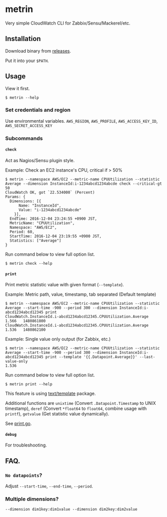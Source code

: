 # metrin

Very simple CloudWatch CLI for Zabbix/Sensu/Mackerel/etc.

## Installation

Download binary from [releases](https://github.com/y13i/metrin/releases).

Put it into your `$PATH`.

## Usage

View it first.

```
$ metrin --help
```

### Set credentials and region

Use environmental variables. `AWS_REGION`, `AWS_PROFILE`, `AWS_ACCESS_KEY_ID`, `AWS_SECRET_ACCESS_KEY`

### Subcommands

#### `check`

Act as Nagios/Sensu plugin style.

Example: Check an EC2 instance's CPU, critical if > 50%

```
$ metrin --namespace AWS/EC2 --metric-name CPUUtilization --statistic Average --dimension InstanceId:i-1234abcd1234abcde check --critical-gt 50
CloudWatch OK, got `22.534000` (Percent)
Params: {
  Dimensions: [{
      Name: "InstanceId",
      Value: "i-1234abcd1234abcde"
    }],
  EndTime: 2016-12-04 23:24:55 +0900 JST,
  MetricName: "CPUUtilization",
  Namespace: "AWS/EC2",
  Period: 60,
  StartTime: 2016-12-04 23:19:55 +0900 JST,
  Statistics: ["Average"]
}
```

Run command below to view full option list.

```
$ metrin check --help
```

#### `print`

Print metric statistic value with given format (`--template`).

Example: Metric path, value, timestamp, tab separated (Default template)

```
$ metrin --namespace AWS/EC2 --metric-name CPUUtilization --statistic Average --start-time -900 --period 300 --dimension InstanceId:i-abcd1234abcd12345 print
CloudWatch.InstanceId.i-abcd1234abcd12345.CPUUtilization.Average	1.566	1480861800
CloudWatch.InstanceId.i-abcd1234abcd12345.CPUUtilization.Average	1.536	1480862100
```

Example: Single value only output (for Zabbix, etc.)

```
$ metrin --namespace AWS/EC2 --metric-name CPUUtilization --statistic Average --start-time -900 --period 300 --dimension InstanceId:i-abcd1234abcd12345 print --template '{{.Datapoint.Average}}' --last-value-only
1.536
```

Run command below to view full option list.

```
$ metrin print --help
```

This feature is using [text/template](https://golang.org/pkg/text/template/) package.

Additional functions are `unixtime` (Convert `.Datapoint.Timestamp` to UNIX timestamp), `deref` (Convert `*float64` to `float64`, combine usage with `printf`), `getvalue` (Get statistic value dynamically).

See [print.go](lib/print.go).

#### `debug`

For troubleshooting.

## FAQ.

### `No datapoints`?

Adjust `--start-time`, `--end-time`, `--period`.

### Multiple dimensions?

```
--dimension dim1key:dim1value --dimension dim2key:dim2value
```

